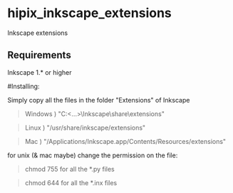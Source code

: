 # hipix_inkscape_extensions
Inkscape extensions
## Requirements
Inkscape 1.* or higher

#Installing:

Simply copy all the files in the folder "Extensions" of Inkscape

>Windows ) "C:\<...>\Inkscape\share\extensions"

>Linux ) "/usr/share/inkscape/extensions"

>Mac ) "/Applications/Inkscape.app/Contents/Resources/extensions"


for unix (& mac maybe) change the permission on the file:

>chmod 755 for all the *.py files

>chmod 644 for all the *.inx files

